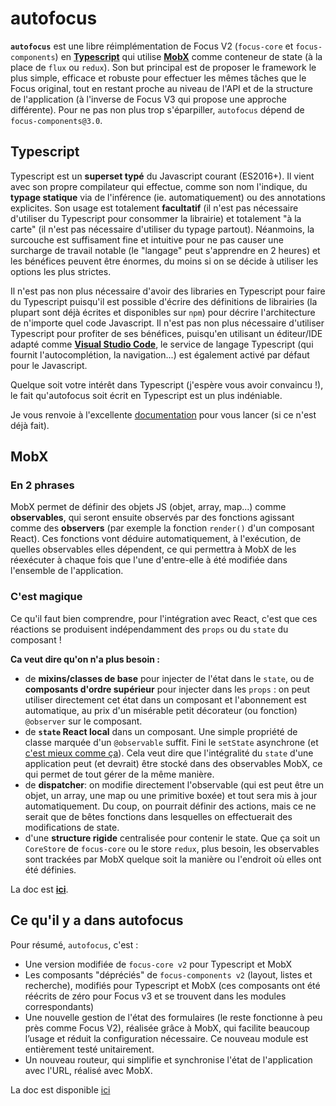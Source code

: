 # autofocus

**`autofocus`** est une libre réimplémentation de Focus V2 (`focus-core` et `focus-components`) en **[Typescript](http://www.typescriptlang.org)** qui utilise **[MobX](http://mobxjs.github.io/mobx)** comme conteneur de state (à la place de `flux` ou `redux`).
Son but principal est de proposer le framework le plus simple, efficace et robuste pour effectuer les mêmes tâches que le Focus original, tout en restant proche au niveau de l'API et de la structure de l'application (à l'inverse de Focus V3 qui propose une approche différente). Pour ne pas non plus trop s'éparpiller, `autofocus` dépend de `focus-components@3.0`.

## Typescript
Typescript est un **superset typé** du Javascript courant (ES2016+). Il vient avec son propre compilateur qui effectue, comme son nom l'indique, du **typage statique** via de l'inférence (ie. automatiquement) ou des annotations explicites. Son usage est totalement **facultatif** (il n'est pas nécessaire d'utiliser du Typescript pour consommer la librairie) et totalement "à la carte" (il n'est pas nécessaire d'utiliser du typage partout). Néanmoins, la surcouche est suffisament fine et intuitive pour ne pas causer une surcharge de travail notable (le "langage" peut s'apprendre en 2 heures) et les bénéfices peuvent être énormes, du moins si on se décide à utiliser les options les plus strictes.

Il n'est pas non plus nécessaire d'avoir des libraries en Typescript pour faire du Typescript puisqu'il est possible d'écrire des définitions de librairies (la plupart sont déjà écrites et disponibles sur `npm`) pour décrire l'architecture de n'importe quel code Javascript. Il n'est pas non plus nécessaire d'utiliser Typescript pour profiter de ses bénéfices, puisqu'en utilisant un éditeur/IDE adapté comme **[Visual Studio Code](http://code.visualstudio.com)**, le service de langage Typescript (qui fournit l'autocomplétion, la navigation...) est également activé par défaut pour le Javascript.

Quelque soit votre intérêt dans Typescript (j'espère vous avoir convaincu !), le fait qu'autofocus soit écrit en Typescript est un plus indéniable.

Je vous renvoie à l'excellente [documentation](http://www.typescriptlang.org/docs/tutorial.html) pour vous lancer (si ce n'est déjà fait).

## MobX
### En 2 phrases
MobX permet de définir des objets JS (objet, array, map...) comme **observables**, qui seront ensuite observés par des fonctions agissant comme des **observers** (par exemple la fonction `render()` d'un composant React). Ces fonctions vont déduire automatiquement, à l'exécution, de quelles observables elles dépendent, ce qui permettra à MobX de les réexécuter à chaque fois que l'une d'entre-elle à été modifiée dans l'ensemble de l'application.

### C'est magique
Ce qu'il faut bien comprendre, pour l'intégration avec React, c'est que ces réactions se produisent indépendamment des `props` ou du `state` du composant !

**Ca veut dire qu'on n'a plus besoin :**
* de **mixins/classes de base** pour injecter de l'état dans le `state`, ou de **composants d'ordre supérieur** pour injecter dans les `props` : on peut utiliser directement cet état dans un composant et l'abonnement est automatique, au prix d'un misérable petit décorateur (ou fonction) `@observer` sur le composant.
* de **`state` React local** dans un composant. Une simple propriété de classe marquée d'un `@observable` suffit. Fini le `setState` asynchrone (et [c'est mieux comme ça](https://medium.com/@mweststrate/3-reasons-why-i-stopped-using-react-setstate-ab73fc67a42e#.97vfrg1k0)). Cela veut dire que l'intégralité du `state` d'une application peut (et devrait) être stocké dans des observables MobX, ce qui permet de tout gérer de la même manière.
* de **dispatcher**: on modifie directement l'observable (qui est peut être un objet, un array, une map ou une primitive boxée) et tout sera mis à jour automatiquement. Du coup, on pourrait définir des actions, mais ce ne serait que de bêtes fonctions dans lesquelles on effectuerait des modifications de state.
* d'une **structure rigide** centralisée pour contenir le state. Que ça soit un `CoreStore` de `focus-core` ou le store `redux`, plus besoin, les observables sont trackées par MobX quelque soit la manière ou l'endroit où elles ont été définies.

La doc est **[ici](http://mobx.js.org)**.

## Ce qu'il y a dans autofocus
Pour résumé, `autofocus`, c'est :
- Une version modifiée de `focus-core v2` pour Typescript et MobX
- Les composants "dépréciés" de `focus-components v2` (layout, listes et recherche), modifiés pour Typescript et MobX (ces composants ont été réécrits de zéro pour Focus v3 et se trouvent dans les modules correspondants)
- Une nouvelle gestion de l'état des formulaires (le reste fonctionne à peu près comme Focus V2), réalisée grâce à MobX, qui facilite beaucoup l’usage et réduit la configuration nécessaire. Ce nouveau module est entièrement testé unitairement.
- Un nouveau routeur, qui simplifie et synchronise l'état de l'application avec l'URL, réalisé avec MobX.

La doc est disponible [ici](src)
